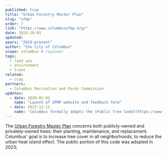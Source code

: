 ```yaml
---
published: true
title: "Urban Forestry Master Plan"
slug: "ufmp"
order: 7
link: "https://www.columbusufmp.org/"
date: 2019-10-01
updated:
years: "2019-present"
author: "the City of Columbus"
scope: columbus # regional
tags:
  - land use
  - environment
  - trees
related:
  - ccap
partners:
  - Columbus Recreation and Parks Commission
updates:
  - date: 2020-02-01
    name: "Launch of UFMP website and feedback form"
  - date: 2023-12-11
    name: 'Columbus formally adopts the [Public Tree Code](https://www.columbusufmp.org/public-tree-code-updates.html)'
---
```


The [Urban Forestry Master Plan](https://www.columbusufmp.org/) concerns both publicly-owned and privately-owned trees: their planting, maintenance, and replacement. Columbus' goal is to increase tree cover in all neighborhoods, to reduce the urban heat island effect. The public portion of this code was adopted in 2023; 
